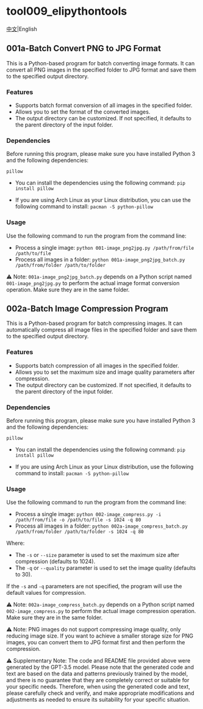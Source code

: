 # tool009_elipythontools

[中文](./README.zh.md)|English

## 001a-Batch Convert PNG to JPG Format

This is a Python-based program for batch converting image formats. It can convert all PNG images in the specified folder to JPG format and save them to the specified output directory.

### Features

* Supports batch format conversion of all images in the specified folder.
* Allows you to set the format of the converted images.
* The output directory can be customized. If not specified, it defaults to the parent directory of the input folder.

### Dependencies

Before running this program, please make sure you have installed Python 3 and the following dependencies:

`pillow`

* You can install the dependencies using the following command:
`pip install pillow`

* If you are using Arch Linux as your Linux distribution, you can use the following command to install:
`pacman -S python-pillow`

### Usage

Use the following command to run the program from the command line:

* Process a single image: `python 001-image_png2jpg.py /path/from/file /path/to/file`
* Process all images in a folder: `python 001a-image_png2jpg_batch.py /path/from/folder /path/to/folder`

⚠️ Note: `001a-image_png2jpg_batch.py` depends on a Python script named `001-image_png2jpg.py` to perform the actual image format conversion operation. Make sure they are in the same folder.

## 002a-Batch Image Compression Program

This is a Python-based program for batch compressing images. It can automatically compress all image files in the specified folder and save them to the specified output directory.

### Features

- Supports batch compression of all images in the specified folder.
- Allows you to set the maximum size and image quality parameters after compression.
- The output directory can be customized. If not specified, it defaults to the parent directory of the input folder.

### Dependencies

Before running this program, please make sure you have installed Python 3 and the following dependencies:

`pillow`

* You can install the dependencies using the following command:
`pip install pillow`

* If you are using Arch Linux as your Linux distribution, use the following command to install:
`pacman -S python-pillow`

### Usage

Use the following command to run the program from the command line:

* Process a single image: `python 002-image_compress.py -i /path/from/file -o /path/to/file -s 1024 -q 80`
* Process all images in a folder: `python 002a-image_compress_batch.py /path/from/folder /path/to/folder -s 1024 -q 80`

Where:

- The `-s` or `--size` parameter is used to set the maximum size after compression (defaults to 1024).
- The `-q` or `--quality` parameter is used to set the image quality (defaults to 30).

If the `-s` and `-q` parameters are not specified, the program will use the default values for compression.

⚠️ Note: `002a-image_compress_batch.py` depends on a Python script named `002-image_compress.py` to perform the actual image compression operation. Make sure they are in the same folder.

⚠️ Note: PNG images do not support compressing image quality, only reducing image size. If you want to achieve a smaller storage size for PNG images, you can convert them to JPG format first and then perform the compression.

⚠️ Supplementary Note: The code and README file provided above were generated by the GPT-3.5 model. Please note that the generated code and text are based on the data and patterns previously trained by the model, and there is no guarantee that they are completely correct or suitable for your specific needs. Therefore, when using the generated code and text, please carefully check and verify, and make appropriate modifications and adjustments as needed to ensure its suitability for your specific situation.
